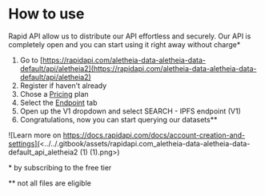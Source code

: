 # How to use

Rapid API allow us to distribute our API effortless and securely. Our API is completely open and you can start using it right away without charge\*

1. Go to [https://rapidapi.com/aletheia-data-aletheia-data-default/api/aletheia2](https://rapidapi.com/aletheia-data-aletheia-data-default/api/aletheia2)
2. Register if haven't already
3. Chose a [Pricing](https://rapidapi.com/aletheia-data-aletheia-data-default/api/aletheia2/pricing) plan&#x20;
4. Select the [Endpoint](https://rapidapi.com/aletheia-data-aletheia-data-default/api/aletheia2/) tab
5. Open up the V1 dropdown and select SEARCH - IPFS endpoint (V1)
6. Congratulations, now you can start querying our datasets\*\*

![Learn more on https://docs.rapidapi.com/docs/account-creation-and-settings](<../../.gitbook/assets/rapidapi.com\_aletheia-data-aletheia-data-default\_api\_aletheia2 (1) (1).png>)





\* by subscribing to the free tier

\*\* not all files are eligible
